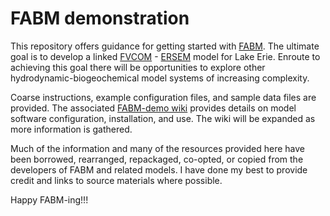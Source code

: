 # FABM demonstration

This repository offers guidance for getting started with [FABM](https://github.com/fabm-model/fabm). The ultimate goal is to develop a linked [FVCOM](http://fvcom.smast.umassd.edu/fvcom/) - [ERSEM](https://www.pml.ac.uk/Modelling_at_PML/Models/ERSEM) model for Lake Erie. Enroute to achieving this goal there will be opportunities to explore other hydrodynamic-biogeochemical model systems of increasing complexity.

Coarse instructions, example configuration files, and sample data files are provided. The associated [FABM-demo wiki](https://github.com/NOAA-GLERL/FABM-demo/wiki) provides details on model software configuration, installation, and use. The wiki will be expanded as more information is gathered. 

Much of the information and many of the resources provided here have been borrowed, rearranged, repackaged, co-opted, or copied from the developers of FABM and related models. I have done my best to provide credit and links to source materials where possible.

Happy FABM-ing!!!
